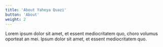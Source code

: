```yaml
---
title: 'About Yaheya Quazi'
button: 'About'
weight: 2
---
```


Lorem ipsum dolor sit amet, et essent mediocritatem quo, choro volumus oporteat an mei. Ipsum dolor sit amet, et essent mediocritatem quo.